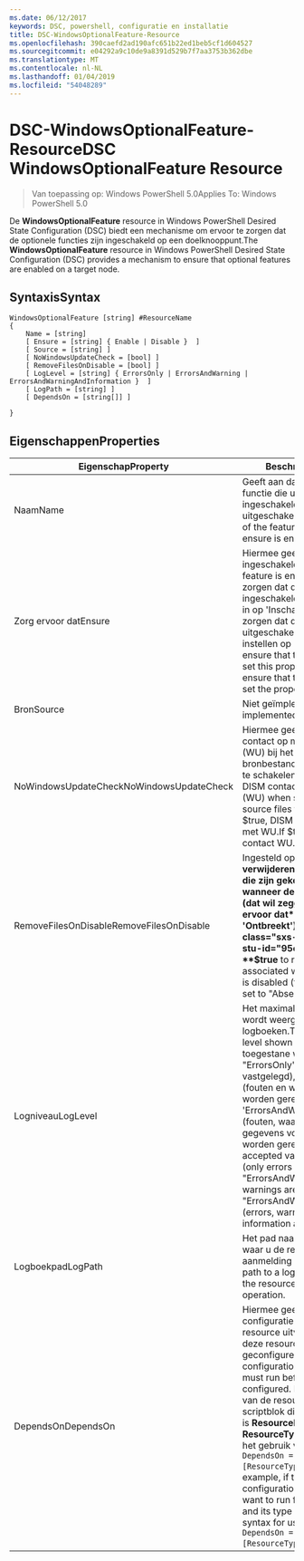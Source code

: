 ```yaml
---
ms.date: 06/12/2017
keywords: DSC, powershell, configuratie en installatie
title: DSC-WindowsOptionalFeature-Resource
ms.openlocfilehash: 390caefd2ad190afc651b22ed1beb5cf1d604527
ms.sourcegitcommit: e04292a9c10de9a8391d529b7f7aa3753b362dbe
ms.translationtype: MT
ms.contentlocale: nl-NL
ms.lasthandoff: 01/04/2019
ms.locfileid: "54048289"
---
```

# <a name="dsc-windowsoptionalfeature-resource"></a><span data-ttu-id="95cdd-103">DSC-WindowsOptionalFeature-Resource</span><span class="sxs-lookup"><span data-stu-id="95cdd-103">DSC WindowsOptionalFeature Resource</span></span>

> <span data-ttu-id="95cdd-104">Van toepassing op: Windows PowerShell 5.0</span><span class="sxs-lookup"><span data-stu-id="95cdd-104">Applies To: Windows PowerShell 5.0</span></span>

<span data-ttu-id="95cdd-105">De **WindowsOptionalFeature** resource in Windows PowerShell Desired State Configuration (DSC) biedt een mechanisme om ervoor te zorgen dat de optionele functies zijn ingeschakeld op een doelknooppunt.</span><span class="sxs-lookup"><span data-stu-id="95cdd-105">The **WindowsOptionalFeature** resource in Windows PowerShell Desired State Configuration (DSC) provides a mechanism to ensure that optional features are enabled on a target node.</span></span>

## <a name="syntax"></a><span data-ttu-id="95cdd-106">Syntaxis</span><span class="sxs-lookup"><span data-stu-id="95cdd-106">Syntax</span></span>

```
WindowsOptionalFeature [string] #ResourceName
{
    Name = [string]
    [ Ensure = [string] { Enable | Disable }  ]
    [ Source = [string] ]
    [ NoWindowsUpdateCheck = [bool] ]
    [ RemoveFilesOnDisable = [bool] ]
    [ LogLevel = [string] { ErrorsOnly | ErrorsAndWarning | ErrorsAndWarningAndInformation }  ]
    [ LogPath = [string] ]
    [ DependsOn = [string[]] ]

}
```

## <a name="properties"></a><span data-ttu-id="95cdd-107">Eigenschappen</span><span class="sxs-lookup"><span data-stu-id="95cdd-107">Properties</span></span>

|  <span data-ttu-id="95cdd-108">Eigenschap</span><span class="sxs-lookup"><span data-stu-id="95cdd-108">Property</span></span>  |  <span data-ttu-id="95cdd-109">Beschrijving</span><span class="sxs-lookup"><span data-stu-id="95cdd-109">Description</span></span>   |
|---|---|
| <span data-ttu-id="95cdd-110">Naam</span><span class="sxs-lookup"><span data-stu-id="95cdd-110">Name</span></span>| <span data-ttu-id="95cdd-111">Geeft aan dat de naam van de functie die u wilt ervoor zorgen is ingeschakeld of uitgeschakeld.</span><span class="sxs-lookup"><span data-stu-id="95cdd-111">Indicates the name of the feature that you want to ensure is enabled or disabled.</span></span>|
| <span data-ttu-id="95cdd-112">Zorg ervoor dat</span><span class="sxs-lookup"><span data-stu-id="95cdd-112">Ensure</span></span>| <span data-ttu-id="95cdd-113">Hiermee geeft u op of de functie is ingeschakeld.</span><span class="sxs-lookup"><span data-stu-id="95cdd-113">Specifies whether the feature is enabled.</span></span> <span data-ttu-id="95cdd-114">Om ervoor te zorgen dat de functie is ingeschakeld, stel deze eigenschap in op 'Inschakelen' om ervoor te zorgen dat de functie is uitgeschakeld, de eigenschap instellen op 'Uitschakelen'.</span><span class="sxs-lookup"><span data-stu-id="95cdd-114">To ensure that the feature is enabled, set this property to "Enable" To ensure that the feature is disabled, set the property to "Disable".</span></span>|
| <span data-ttu-id="95cdd-115">Bron</span><span class="sxs-lookup"><span data-stu-id="95cdd-115">Source</span></span>| <span data-ttu-id="95cdd-116">Niet geïmplementeerd.</span><span class="sxs-lookup"><span data-stu-id="95cdd-116">Not implemented.</span></span>|
| <span data-ttu-id="95cdd-117">NoWindowsUpdateCheck</span><span class="sxs-lookup"><span data-stu-id="95cdd-117">NoWindowsUpdateCheck</span></span>| <span data-ttu-id="95cdd-118">Hiermee geeft u op of DISM neemt contact op met Windows Update (WU) bij het zoeken naar de bronbestanden bevat een functie in te schakelen.</span><span class="sxs-lookup"><span data-stu-id="95cdd-118">Specifies whether DISM contacts Windows Update (WU) when searching for the source files to enable a feature.</span></span> <span data-ttu-id="95cdd-119">Als $true, DISM geen contact opnemen met WU.</span><span class="sxs-lookup"><span data-stu-id="95cdd-119">If $true, DISM does not contact WU.</span></span>|
| <span data-ttu-id="95cdd-120">RemoveFilesOnDisable</span><span class="sxs-lookup"><span data-stu-id="95cdd-120">RemoveFilesOnDisable</span></span>| <span data-ttu-id="95cdd-121">Ingesteld op **$true** te verwijderen van alle bestanden die zijn gekoppeld aan de functie wanneer deze is uitgeschakeld (dat wil zeggen, wanneer **Zorg ervoor dat** is ingesteld op 'Ontbreekt').</span><span class="sxs-lookup"><span data-stu-id="95cdd-121">Set to **$true** to remove all files associated with the feature when it is disabled (that is, when **Ensure** is set to "Absent").</span></span>|
| <span data-ttu-id="95cdd-122">Logniveau</span><span class="sxs-lookup"><span data-stu-id="95cdd-122">LogLevel</span></span>| <span data-ttu-id="95cdd-123">Het maximale uitvoerniveau op dat wordt weergegeven in de logboeken.</span><span class="sxs-lookup"><span data-stu-id="95cdd-123">The maximum output level shown in the logs.</span></span> <span data-ttu-id="95cdd-124">De toegestane waarden zijn: "ErrorsOnly' (alleen fouten worden vastgelegd), 'ErrorsAndWarning' (fouten en waarschuwingen worden geregistreerd), en 'ErrorsAndWarningAndInformation' (fouten, waarschuwingen en gegevens voor foutopsporing worden geregistreerd).</span><span class="sxs-lookup"><span data-stu-id="95cdd-124">The accepted values are: "ErrorsOnly" (only errors are logged), "ErrorsAndWarning" (errors and warnings are logged), and "ErrorsAndWarningAndInformation" (errors, warnings, and debug information are logged).</span></span>|
| <span data-ttu-id="95cdd-125">Logboekpad</span><span class="sxs-lookup"><span data-stu-id="95cdd-125">LogPath</span></span>| <span data-ttu-id="95cdd-126">Het pad naar een logboekbestand waar u de resourceprovider voor aanmelding van de bewerking.</span><span class="sxs-lookup"><span data-stu-id="95cdd-126">The path to a log file where you want the resource provider to log the operation.</span></span>|
| <span data-ttu-id="95cdd-127">DependsOn</span><span class="sxs-lookup"><span data-stu-id="95cdd-127">DependsOn</span></span>| <span data-ttu-id="95cdd-128">Hiermee geeft u op dat de configuratie van een andere resource uitvoeren moet voordat deze resource is geconfigureerd.</span><span class="sxs-lookup"><span data-stu-id="95cdd-128">Specifies that the configuration of another resource must run before this resource is configured.</span></span> <span data-ttu-id="95cdd-129">Bijvoorbeeld, als de ID van de resourceconfiguratie scriptblok die u wilt uitvoeren eerst is __ResourceName__ en het type __ResourceType__, de syntaxis voor het gebruik van deze eigenschap is `DependsOn = "[ResourceType]ResourceName"`.</span><span class="sxs-lookup"><span data-stu-id="95cdd-129">For example, if the ID of the resource configuration script block that you want to run first is __ResourceName__ and its type is __ResourceType__, the syntax for using this property is `DependsOn = "[ResourceType]ResourceName"`.</span></span>|